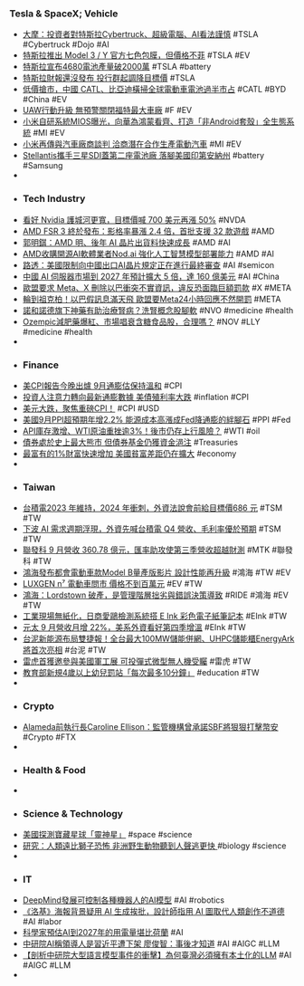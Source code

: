 ### Tesla & SpaceX; Vehicle
- [大摩：投資者對特斯拉Cyber​​truck、超級電腦、AI看法謹慎](https://m.cnyes.com/news/id/5345341) #TSLA #Cybertruck #Dojo #AI
- [特斯拉推出 Model 3 / Y 官方七色包膜，但價格不菲](https://ccc.technews.tw/2023/10/12/tesla-color-wraps/) #TSLA #EV
- [特斯拉宣布4680電池產量破2000萬](https://news.cnyes.com/news/id/5344587) #TSLA #battery
- [特斯拉財報還沒發布 投行群起調降目標價](https://m.cnyes.com/news/id/5344427) #TSLA
- [低價搶市，中國 CATL、比亞迪橫掃全球電動車電池過半市占](https://technews.tw/2023/10/12/catl-byd-electric-vehicle-battery/) #CATL #BYD #China #EV
- [UAW行動升級 無預警關閉福特最大車廠](https://www.epochtimes.com/b5/23/10/12/n14093420.htm) #F #EV
- [小米自研系統MIOS曝光，向華為鴻蒙看齊、打造「非Android套殼」全生態系統](https://www.techbang.com/posts/110238-xiaomis-self-developed-system-mios-was-exposed-aligning-with) #MI #EV
- [小米再傳與汽車廠商談判 洽商潛在合作生產電動汽車](https://m.cnyes.com/news/id/5345397) #MI #EV
- [Stellantis攜手三星SDI蓋第二座電池廠 落腳美國印第安納州](https://m.cnyes.com/news/id/5344412) #battery #Samsung
-
- ### Tech Industry
- [看好 Nvidia 護城河更寬，目標價喊 700 美元再漲 50%](https://finance.technews.tw/2023/10/12/nvidia-price-target-raised-to-usd700/) #NVDA
- [AMD FSR 3 終於發布：影格率暴漲 2.4 倍，首批支援 32 款遊戲](https://www.techbang.com/posts/110023-amd-fsr-3-frame-generation-finally-landed-the-picture-frame) #AMD
- [郭明錤：AMD 明、後年 AI 晶片出貨料快速成長](https://technews.tw/2023/10/11/amd-2024-2025-ai-chip/) #AMD #AI
- [AMD收購開源AI軟體業者Nod.ai 強化人工智慧模型部署能力](https://tw.stock.yahoo.com/news/amd收購開源ai軟體業者nodai-080655343.html) #AMD #AI
- [路透：美國限制向中國出口AI晶片規定正在進行最終審查](https://news.cnyes.com/news/id/5344558) #AI #semicon
- [中國 AI 伺服器市場到 2027 年預計擴大 5 倍，達 160 億美元](https://technews.tw/2023/10/12/china-ai-server/) #AI #China
- [歐盟要求 Meta、X 刪除以巴衝突不實資訊，違反恐面臨巨額罰款](https://technews.tw/2023/10/12/eu-urged-meta-to-remove-illegal-terrorist-content-and-hate-speech-amid-the-ongoing-war-in-israel/) #X #META
- [輪到祖克柏！以巴假訊息滿天飛 歐盟要Meta24小時回應不然開罰](https://news.ustv.com.tw/newsdetail/20231012A001031) #META
- [諾和諾德旗下神藥有助治療腎病？洗腎概念股腳軟](https://tw.news.yahoo.com/諾和諾德旗下神藥有助治療腎病-洗腎概念股腳軟-030200498.html) #NVO #medicine #health
- [Ozempic減肥藥爆紅、市場唱衰含糖食品股，合理嗎？](https://www.cw.com.tw/article/5127673) #NOV #LLY #medicine #health
-
- ### Finance
- [美CPI報告今晚出爐 9月通膨估保持溫和](https://m.cnyes.com/news/id/5344919) #CPI
- [投資人注意力轉向最新通膨數據 美債殖利率大跌](https://news.cnyes.com/news/id/5344318) #inflation #CPI
- [美元大跌，聚焦重磅CPI！](https://www.dailyfxasia.com/cn/cmarkets/20231011-25565.html) #CPI #USD
- [美國9月PPI超預期年增2.2% 能源成本高漲成Fed降通膨的絆腳石](https://m.cnyes.com/news/id/5344389) #PPI #Fed
- [API庫存激增、WTI原油重挫逾3%！後市仍存上行風險？](https://www.dailyfxasia.com/cn/cmarkets/20231012-25576.html) #WTI #oil
- [債券處於史上最大熊市 但債券基金仍獲資金浥注](https://m.cnyes.com/news/id/5345358) #Treasuries
- [最富有的1%財富快速增加 美國貧富差距仍在擴大](https://news.cnyes.com/news/id/5344010) #economy
-
- ### Taiwan
- [台積電2023 年維持，2024 年衝刺，外資法說會前給目標價686 元](https://finance.technews.tw/2023/10/11/foreign-investors-are-optimistic-about-tsmcs-operations-in-2024/) #TSM #TW
- [下波 AI 需求週期浮現，外資先喊台積電 Q4 營收、毛利率優於預期](https://technews.tw/2023/10/12/foreign-investors-see-tsmc-2023-q3/) #TSM #TW
- [聯發科 9 月營收 360.78 億元，匯率助攻使第三季營收超越財測](https://finance.technews.tw/2023/10/11/mediateks-third-quarter-revenue-beats-forecast/) #MTK #聯發科 #TW
- [鴻海發布都會電動車款Model B量產版影片 設計性能再升級](https://news.cnyes.com/news/id/5345340) #鴻海 #TW #EV
- [LUXGEN n⁷ 電動車問市 價格不到百萬元](https://news.cnyes.com/news/id/5345492) #EV #TW
- [鴻海：Lordstown 破產，是管理階層拙劣與錯誤決策導致](https://finance.technews.tw/2023/10/12/lordstown-went-bankrupt-because-of-wrong-decisions/) #RIDE #鴻海 #EV #TW
- [工業現場無紙化，日商愛鷗檢測系統搭 E Ink 彩色電子紙筆記本](https://technews.tw/2023/10/12/e-ink-and-aioi-systems/) #EInk #TW
- [元太 9 月營收月增 22%，美系外資看好第四季增溫](https://finance.technews.tw/2023/10/11/e-ink-2023-september-earnings/) #EInk #TW
- [台泥新能源布局雙捷報！全台最大100MW儲能併網、UHPC儲能櫃EnergyArk將首次亮相](https://www.wealth.com.tw/articles/0679bd67-47d4-4c6a-b85f-a209e5f07e40) #台泥 #TW
- [雷虎首獲邀參與美國軍工展 可投彈式微型無人機受矚](https://news.cnyes.com/news/id/5343532) #雷虎 #TW
- [教育部新規4歲以上幼兒罰站「每次最多10分鐘」](https://news.ustv.com.tw/newsdetail/20231011A001021) #education #TW
-
- ### Crypto
- [Alameda前執行長Caroline Ellison：監管機構曾承諾SBF將狠狠打擊幣安](https://abmedia.io/caroline-ellisons-explosive-second-day-of-testimony) #Crypto #FTX
-
- ### Health & Food
-
- ### Science & Technology
- [美國探測寶藏星球「靈神星」](https://zh.cn.nikkei.com/columnviewpoint/column/53716-2023-10-12-05-00-54.html) #space #science
- [研究：人類遠比獅子恐怖 非洲野生動物聽到人聲逃更快 ](https://news.pts.org.tw/article/661323) #biology #science
-
- ### IT
- [DeepMind發展可控制各種機器人的AI模型](https://www.ithome.com.tw/news/159230) #AI #robotics
- [《洛基》海報背景疑用 AI 生成挨批，設計師指用 AI 圖取代人類創作不道德](https://technews.tw/2023/10/12/loki-poster-suspected-of-using-ai-to-generate-images/) #AI #labor
- [科學家預估AI到2027年的用電量堪比荷蘭](https://www.ithome.com.tw/news/159236) #AI
- [中研院AI稱領導人是習近平遭下架  廖俊智：事後才知道](https://udn.com/news/story/6656/7500391) #AI #AIGC #LLM
- [【剖析中研院大型語言模型事件的衝擊】為何臺灣必須擁有本土化的LLM](https://www.ithome.com.tw/news/159231) #AI #AIGC #LLM
-
